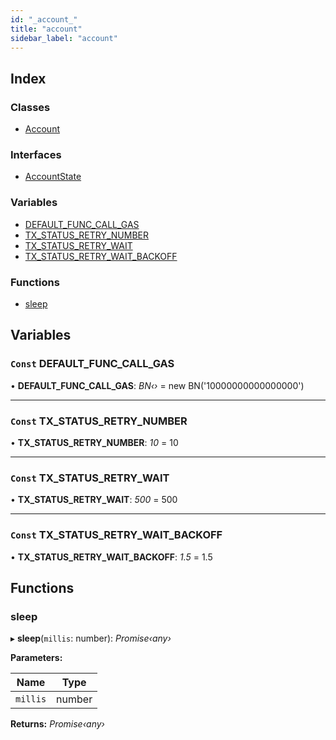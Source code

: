 ```yaml
---
id: "_account_"
title: "account"
sidebar_label: "account"
---
```


## Index

### Classes

* [Account](../classes/_account_.account.md)

### Interfaces

* [AccountState](../interfaces/_account_.accountstate.md)

### Variables

* [DEFAULT_FUNC_CALL_GAS](_account_.md#const-default_func_call_gas)
* [TX_STATUS_RETRY_NUMBER](_account_.md#const-tx_status_retry_number)
* [TX_STATUS_RETRY_WAIT](_account_.md#const-tx_status_retry_wait)
* [TX_STATUS_RETRY_WAIT_BACKOFF](_account_.md#const-tx_status_retry_wait_backoff)

### Functions

* [sleep](_account_.md#sleep)

## Variables

### `Const` DEFAULT_FUNC_CALL_GAS

• **DEFAULT_FUNC_CALL_GAS**: *BN‹›* = new BN('10000000000000000')

___

### `Const` TX_STATUS_RETRY_NUMBER

• **TX_STATUS_RETRY_NUMBER**: *10* = 10

___

### `Const` TX_STATUS_RETRY_WAIT

• **TX_STATUS_RETRY_WAIT**: *500* = 500

___

### `Const` TX_STATUS_RETRY_WAIT_BACKOFF

• **TX_STATUS_RETRY_WAIT_BACKOFF**: *1.5* = 1.5

## Functions

###  sleep

▸ **sleep**(`millis`: number): *Promise‹any›*

**Parameters:**

Name | Type |
------ | ------ |
`millis` | number |

**Returns:** *Promise‹any›*
